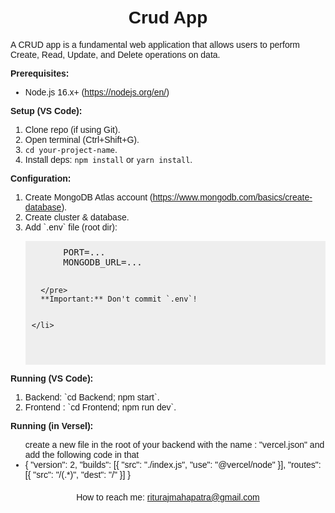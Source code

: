<body style="font-family: sans-serif; margin: 0; padding: 20px;">
  <h1 style="text-align: center; font-size: 2em;">Crud App</h1>
  <p>A CRUD app is a fundamental web application that allows users to perform Create, Read, Update, and Delete operations on data.</p>

**Prerequisites:**

  <ul>
    <li>Node.js 16.x+ (<a href="https://nodejs.org/en/">https://nodejs.org/en/</a>)</li>
  </ul>

**Setup (VS Code):**

  <ol>
    <li>Clone repo (if using Git).</li>
    <li>Open terminal (Ctrl+Shift+G).</li>
    <li><code>cd your-project-name</code>.</li>
    <li>Install deps: <code>npm install</code> or <code>yarn install</code>.</li>
  </ol>

**Configuration:**

  <ol>
    <li>
      Create MongoDB Atlas account (<a href="https://www.mongodb.com/basics/create-database">https://www.mongodb.com/basics/create-database</a>).
    </li>
    <li>Create cluster & database.</li>
    <li>
      Add `.env` file (root dir):
      <pre style="background-color: #eee; padding: 10px;">
      PORT=...
      MONGODB_URL=...

      </pre>
      **Important:** Don't commit `.env`!


    </li>

  </ol>

**Running (VS Code):**

  <ol>
    <li>Backend: `cd Backend; npm start`.</li>
    <li>Frontend : `cd Frontend; npm run dev`.</li>
  </ol>

**Running (in Versel):**

  <ul> 
  create a new file in the root of your backend with the name : "vercel.json" and add the following code in that
  <li>
  {
  "version": 2,
  "builds": [{ "src": "./index.js", "use": "@vercel/node" }],
  "routes": [{ "src": "/(.*)", "dest": "/" }]
}
</li>
   </ul>

  <div class="contact" style="text-align: center; margin-top: 20px;">
    <span> How to reach me:</span> <a href="mailto:riturajmahapatra@gmail.com">riturajmahapatra@gmail.com</a>
  </div>

</body>
